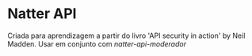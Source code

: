 # Natter API

Criada para aprendizagem a partir do livro 'API security in action' by Neil Madden.
Usar em conjunto com *natter-api-moderador*